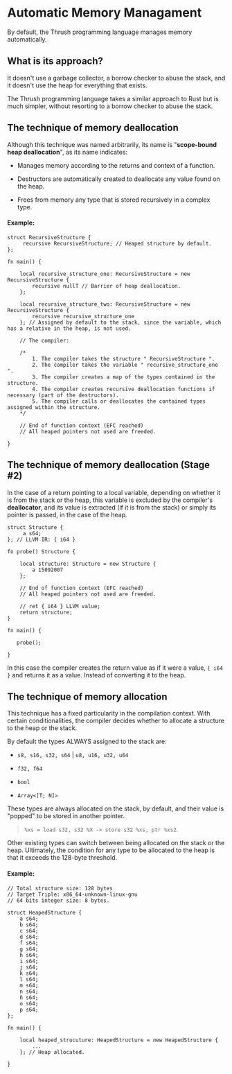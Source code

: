 # Automatic Memory Managament

By default, the Thrush programming language manages memory automatically.

## What is its approach?

It doesn't use a garbage collector, a borrow checker to abuse the stack, and it doesn't use the heap for everything that exists.

The Thrush programming language takes a similar approach to Rust but is much simpler, without resorting to a borrow checker to abuse the stack.

## The technique of memory deallocation

Although this technique was named arbitrarily, its name is "**scope-bound heap deallocation**",  as its name indicates:

- Manages memory according to the returns and context of a function.

- Destructors are automatically created to deallocate any value found on the heap.

- Frees from memory any type that is stored recursively in a complex type.

#### Example:

```
struct RecursiveStructure {
     recursive RecursiveStructure; // Heaped structure by default.
};

fn main() {

    local recursive_structure_one: RecursiveStructure = new RecursiveStructure {
        recursive nullT // Barrier of heap deallocation.
    };    
    
    local recursive_structure_two: RecursiveStructure = new RecursiveStructure {
        recursive recursive_structure_one
    }; // Assigned by default to the stack, since the variable, which has a relative in the heap, is not used.   

    // The compiler:
    
    /*
        1. The compiler takes the structure " RecursiveStructure ".
        2. The compiler takes the variable " recursive_structure_one ".
        3. The compiler creates a map of the types contained in the structure.
        4. The compiler creates recursive deallocation functions if necessary (part of the destructors).
        5. The compiler calls or deallocates the contained types assigned within the structure.    
    */

    // End of function context (EFC reached)
    // All heaped pointers not used are freeded.  
 
}
```

## The technique of memory deallocation (Stage #2)

In the case of a return pointing to a local variable, depending on whether it is from the stack or the heap, this variable is excluded by the compiler's **deallocator**, and its value is extracted (if it is from the stack) or simply its pointer is passed, in the case of the heap.

```
struct Structure {
     a s64;
}; // LLVM IR: { i64 }

fn probe() Structure {
       
    local structure: Structure = new Structure {
        a 15092007
    };  

    // End of function context (EFC reached)   
    // All heaped pointers not used are freeded.  
    
    // ret { i64 } LLVM value;
    return structure;
}

fn main() {

   probe();

} 
```

In this case the compiler creates the return value as if it were a value, `{ i64 }` and returns it as a value. Instead of converting it to the heap.

## The technique of memory allocation

This technique has a fixed particularity in the compilation context. With certain conditionalities, the compiler decides whether to allocate a structure to the heap or the stack.

By default the types ALWAYS assigned to the stack are:

- `s8, s16, s32, s64` | `u8, u16, u32, u64`

- `f32, f64`

- `bool`

- `Array<[T; N]>` 

These types are always allocated on the stack, by default, and their value is "popped" to be stored in another pointer. 

>  `%xs = load s32, s32 %X -> store s32 %xs, ptr %xs2`.

Other existing types can switch between being allocated on the stack or the heap. Ultimately, the condition for any type to be allocated to the heap is that it exceeds the 128-byte threshold.

#### Example:

```
// Total structure size: 128 bytes
// Target Triple: x86_64-unknown-linux-gnu
// 64 bits integer size: 8 bytes.

struct HeapedStructure {
    a s64;
    b s64;
    c s64;
    d s64;
    f s64;
    g s64;
    h s64;
    i s64;
    j s64;
    k s64;
    l s64;
    m s64;
    n s64;
    ñ s64;
    o s64;
    p s64;
};    

fn main() {

    local heaped_strucuture: HeapedStructure = new HeapedStructure {
        ...
    }; // Heap allocated.

}
```
